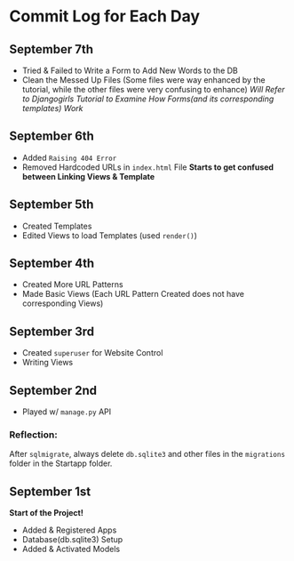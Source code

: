 # Commit Log for Each Day

## September 7th
* Tried & Failed to Write a Form to Add New Words to the DB
* Clean the Messed Up Files (Some files were way enhanced by the tutorial, while the other files were very confusing to enhance)
*Will Refer to Djangogirls Tutorial to Examine How Forms(and its corresponding templates) Work*

## September 6th
* Added `Raising 404 Error`
* Removed Hardcoded URLs in `index.html` File
**Starts to get confused between Linking Views & Template**

## September 5th
* Created Templates
* Edited Views to load Templates (used `render()`)

## September 4th
* Created More URL Patterns
* Made Basic Views (Each URL Pattern Created does not have corresponding Views)

## September 3rd
* Created `superuser` for Website Control
* Writing Views

## September 2nd
* Played w/ `manage.py` API

### Reflection:
After `sqlmigrate`, always delete `db.sqlite3` and other files in the `migrations` folder in the Startapp folder.

## September 1st
**Start of the Project!** 
* Added & Registered Apps
* Database(db.sqlite3) Setup
* Added & Activated Models
